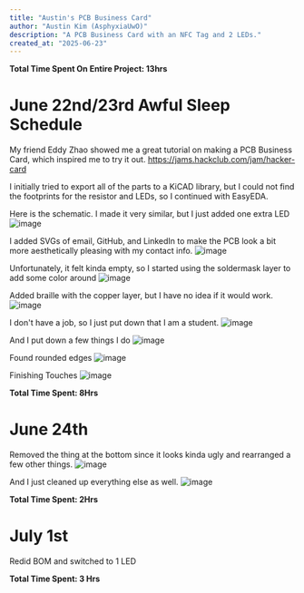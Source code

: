 ```yaml
---
title: "Austin's PCB Business Card"
author: "Austin Kim (AsphyxiaUwO)"
description: "A PCB Business Card with an NFC Tag and 2 LEDs."
created_at: "2025-06-23"
---
```


**Total Time Spent On Entire Project: 13hrs**

# June 22nd/23rd Awful Sleep Schedule

My friend Eddy Zhao showed me a great tutorial on making a PCB Business Card, which inspired me to try it out.
https://jams.hackclub.com/jam/hacker-card

I initially tried to export all of the parts to a KiCAD library, but I could not find the footprints for the resistor and LEDs, so I continued with EasyEDA.

Here is the schematic. I made it very similar, but I just added one extra LED
![image](https://github.com/user-attachments/assets/83ee0635-1ec5-4347-8cd0-8c73d53e020d)

I added SVGs of email, GitHub, and LinkedIn to make the PCB look a bit more aesthetically pleasing with my contact info.
![image](https://github.com/user-attachments/assets/a510b3fb-3183-4436-890e-fc01c9432f61)

Unfortunately, it felt kinda empty, so I started using the soldermask layer to add some color around
![image](https://github.com/user-attachments/assets/da8e6f9e-1e78-45ed-9a8a-4df29c4fd463)

Added braille with the copper layer, but I have no idea if it would work.
![image](https://github.com/user-attachments/assets/18be601b-45c9-4c81-b1e9-602f9fc0cedf)

I don't have a job, so I just put down that I am a student.
![image](https://github.com/user-attachments/assets/0be4fec3-f219-4435-9ce9-0b6bb33df540)

And I put down a few things I do
![image](https://github.com/user-attachments/assets/ed455a84-ad83-46b9-95be-6ecd24a127d7)

Found rounded edges
![image](https://github.com/user-attachments/assets/3e36dacc-55c9-4373-8247-d7e94795732c)

Finishing Touches
![image](https://github.com/user-attachments/assets/460fda8d-01fb-4712-93f1-42deada0f711)

**Total Time Spent: 8Hrs**

# June 24th
Removed the thing at the bottom since it looks kinda ugly and rearranged a few other things.
![image](https://github.com/user-attachments/assets/1a3ad996-0c53-4266-9cc5-047eaa98dc91)

And I just cleaned up everything else as well.
![image](https://github.com/user-attachments/assets/4cbde579-b3a7-4c12-9731-086c66d184c9)

**Total Time Spent: 2Hrs**

# July 1st

Redid BOM and switched to 1 LED

**Total Time Spent: 3 Hrs**
